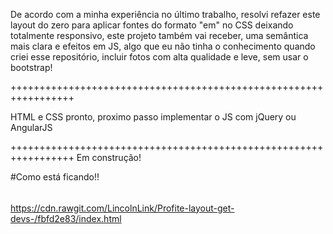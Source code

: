 ﻿
De acordo com a minha experiência no último trabalho, resolvi refazer este layout do zero para aplicar fontes do formato "em" no CSS deixando totalmente responsivo, 
este projeto também vai receber, uma semântica mais clara e efeitos em JS, 
algo que eu não tinha o conhecimento quando criei esse repositório, incluir fotos com alta qualidade e leve, 
sem usar o bootstrap!

+++++++++++++++++++++++++++++++++++++++++++++++++++++++++++++++++


HTML e CSS pronto, proximo passo implementar o JS com jQuery ou AngularJS

+++++++++++++++++++++++++++++++++++++++++++++++++++++++++++++++++
Em construção!

#Como está ficando!!

######

https://cdn.rawgit.com/LincolnLink/Profite-layout-get-devs-/fbfd2e83/index.html

